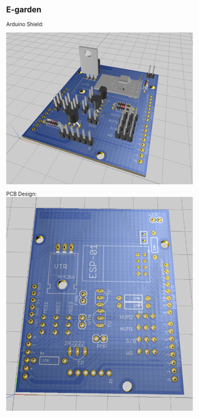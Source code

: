 ## E-garden

Arduino Shield:

![Arduino Shield](https://raw.githubusercontent.com/imana97/e-garden/master/Electronics/e-garden-shield-1.png)

PCB Design:
![E-garden PCB version 1.4](https://raw.githubusercontent.com/imana97/e-garden/master/Electronics/e-garden-shield-4.png)
